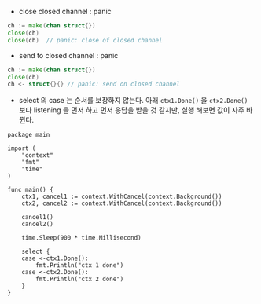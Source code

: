 - close closed channel : panic 
```go
ch := make(chan struct{})
close(ch)
close(ch)  // panic: close of closed channel
```

- send to closed channel : panic
```go
ch := make(chan struct{})
close(ch)
ch <- struct{}{} // panic: send on closed channel
```

- select 의 case 는 순서를 보장하지 않는다.
아래 `ctx1.Done()` 을 `ctx2.Done()` 보다 listening 을 먼저 하고 먼저 응답을 받을 것 같지만, 실행 해보면 값이 자주 바뀐다. 
```
package main

import (
	"context"
	"fmt"
	"time"
)

func main() {
	ctx1, cancel1 := context.WithCancel(context.Background())
	ctx2, cancel2 := context.WithCancel(context.Background())

	cancel1()
	cancel2()

	time.Sleep(900 * time.Millisecond)

	select {
	case <-ctx1.Done():
		fmt.Println("ctx 1 done")
	case <-ctx2.Done():
		fmt.Println("ctx 2 done")
	}
}
```
